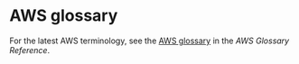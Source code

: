 # AWS glossary<a name="glossary"></a>

For the latest AWS terminology, see the [AWS glossary](https://docs.aws.amazon.com/glossary/latest/reference/glos-chap.html) in the *AWS Glossary Reference*\.